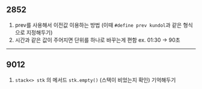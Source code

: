 ## 2852
1. prev를 사용해서 이전값 이용하는 방법 (이때 `#define prev kundol`과 같은 형식으로 지정해두기)
2. 시간과 같은 값이 주어지면 단위를 하나로 바꾸는게 편함 ex. 01:30 -> 90초

---
## 9012
1. `stack<> stk` 의 메서드 `stk.empty()` (스택이 비었는지 확인) 기억해두기
